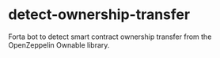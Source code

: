 # detect-ownership-transfer
Forta bot to detect smart contract ownership transfer from the OpenZeppelin Ownable library.
